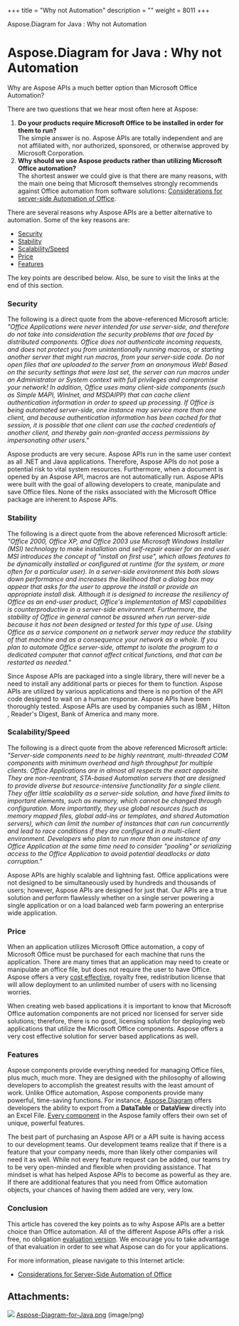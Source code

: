 +++
title = "Why not Automation" 
description = "" 
weight = 8011 
+++

Aspose.Diagram for Java : Why not Automation  

# Aspose.Diagram for Java : Why not Automation


Why are Aspose APIs a much better option than Microsoft Office Automation?

There are two questions that we hear most often here at Aspose:

1.  **Do your products require Microsoft Office to be installed in order for them to run?**  
    The simple answer is no. Aspose APIs are totally independent and are not affiliated with, nor authorized, sponsored, or otherwise approved by Microsoft Corporation.
2.  **Why should we use Aspose products rather than utilizing Microsoft Office automation?**  
    The shortest answer we could give is that there are many reasons, with the main one being that Microsoft themselves strongly recommends against Office automation from software solutions: [Considerations for server-side Automation of Office](https://support.microsoft.com/en-us/help/257757/considerations-for-server-side-automation-of-office).

There are several reasons why Aspose APIs are a better alternative to automation. Some of the key reasons are:

*   [Security](https://docs2.aspose.com/diagram/java/gettingstarted/why+not+automation)
*   [Stability](https://docs2.aspose.com/diagram/java/gettingstarted/why+not+automation)
*   [Scalability/Speed](https://docs2.aspose.com/diagram/java/gettingstarted/why+not+automation)
*   [Price](https://docs2.aspose.com/diagram/java/gettingstarted/why+not+automation)
*   [Features](https://docs2.aspose.com/diagram/java/gettingstarted/why+not+automation)

The key points are described below. Also, be sure to visit the links at the end of this section.

### Security

The following is a direct quote from the above-referenced Microsoft article: *"Office Applications were never intended for use server-side, and therefore do not take into consideration the security problems that are faced by distributed components. Office does not authenticate incoming requests, and does not protect you from unintentionally running macros, or starting another server that might run macros, from your server-side code. Do not open files that are uploaded to the server from an anonymous Web! Based on the security settings that were last set, the server can run macros under an Administrator or System context with full privileges and compromise your network! In addition, Office uses many client-side components (such as Simple MAPI, WinInet, and MSDAIPP) that can cache client authentication information in order to speed up processing. If Office is being automated server-side, one instance may service more than one client, and because authentication information has been cached for that session, it is possible that one client can use the cached credentials of another client, and thereby gain non-granted access permissions by impersonating other users."*

Aspose products are very secure. Aspose APIs run in the same user context as all .NET and Java applications. Therefore, Aspose APIs do not pose a potential risk to vital system resources. Furthermore, when a document is opened by an Aspose API, macros are not automatically run. Aspose APIs were built with the goal of allowing developers to create, manipulate and save Office files. None of the risks associated with the Microsoft Office package are inherent to Aspose APIs.

### Stability

The following is a direct quote from the above referenced Microsoft article: *"Office 2000, Office XP, and Office 2003 use Microsoft Windows Installer (MSI) technology to make installation and self-repair easier for an end user. MSI introduces the concept of "install on first use", which allows features to be dynamically installed or configured at runtime (for the system, or more often for a particular user). In a server-side environment this both slows down performance and increases the likelihood that a dialog box may appear that asks for the user to approve the install or provide an appropriate install disk. Although it is designed to increase the resiliency of Office as an end-user product, Office's implementation of MSI capabilities is counterproductive in a server-side environment. Furthermore, the stability of Office in general cannot be assured when run server-side because it has not been designed or tested for this type of use. Using Office as a service component on a network server may reduce the stability of that machine and as a consequence your network as a whole. If you plan to automate Office server-side, attempt to isolate the program to a dedicated computer that cannot affect critical functions, and that can be restarted as needed."*

Since Aspose APIs are packaged into a single library, there will never be a need to install any additional parts or pieces for them to function. Aspose APIs are utilized by various applications and there is no portion of the API code designed to wait on a human response. Aspose APIs have been thoroughly tested. Aspose APIs are used by companies such as IBM , Hilton , Reader's Digest, Bank of America and many more.

### Scalability/Speed

The following is a direct quote from the above referenced Microsoft article: *"Server-side components need to be highly reentrant, multi-threaded COM components with minimum overhead and high throughput for multiple clients. Office Applications are in almost all respects the exact opposite. They are non-reentrant, STA-based Automation servers that are designed to provide diverse but resource-intensive functionality for a single client. They offer little scalability as a server-side solution, and have fixed limits to important elements, such as memory, which cannot be changed through configuration. More importantly, they use global resources (such as memory mapped files, global add-ins or templates, and shared Automation servers), which can limit the number of instances that can run concurrently and lead to race conditions if they are configured in a multi-client environment. Developers who plan to run more than one instance of any Office Application at the same time need to consider "pooling" or serializing access to the Office Application to avoid potential deadlocks or data corruption."*

Aspose APIs are highly scalable and lightning fast. Office applications were not designed to be simultaneously used by hundreds and thousands of users; however, Aspose APIs are designed for just that. Our APIs are a true solution and perform flawlessly whether on a single server powering a single application or on a load balanced web farm powering an enterprise wide application.

### Price

When an application utilizes Microsoft Office automation, a copy of Microsoft Office must be purchased for each machine that runs the application. There are many times that an application may need to create or manipulate an office file, but does not require the user to have Office. Aspose offers a very [cost effective](https://purchase.aspose.com/), royalty free, redistribution license that will allow deployment to an unlimited number of users with no licensing worries.

When creating web based applications it is important to know that Microsoft Office automation components are not priced nor licensed for server side solutions; therefore, there is no good, licensing solution for deploying web applications that utilize the Microsoft Office components. Aspose offers a very cost effective solution for server based applications as well.

### Features

Aspose components provide everything needed for managing Office files, plus much, much more. They are designed with the philosophy of allowing developers to accomplish the greatest results with the least amount of work. Unlike Office automation, Aspose components provide many powerful, time-saving functions. For instance, [Aspose.Diagram](https://repository.aspose.com/repo/com/aspose/aspose-diagram/) offers developers the ability to export from a **DataTable** or **DataView** directly into an Excel File. [Every component](https://products.aspose.com/total) in the Aspose family offers their own set of unique, powerful features.

The best part of purchasing an Aspose API or a API suite is having access to our development teams. Our development teams realize that if there is a feature that your company needs, more than likely other companies will need it as well. While not every feature request can be added, our teams try to be very open-minded and flexible when providing assistance. That mindset is what has helped Aspose APIs to become as powerful as they are. If there are additional features that you need from Office automation objects, your chances of having them added are very, very low.

### Conclusion

This article has covered the key points as to why Aspose APIs are a better choice than Office automation. All of the different Aspose APIs offer a risk free, no obligation [evaluation version](https://repository.aspose.com/webapp/#/artifacts/browse/tree/General/repo/com/aspose/aspose-diagram). We encourage you to take advantage of that evaluation in order to see what Aspose can do for your applications.

For more information, please navigate to this Internet article:

*   [Considerations for Server-Side Automation of Office](https://support.microsoft.com/en-us/help/257757/considerations-for-server-side-automation-of-office)

## Attachments:

![](https://docs2.aspose.com/diagram/java/images/icons/bullet_blue.gif) [Aspose-Diagram-for-Java.png](https://docs2.aspose.com/diagram/java/attachments/18612326/18808841.png) (image/png)  

